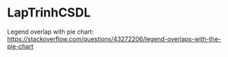 # LapTrinhCSDL

Legend overlap with pie chart: https://stackoverflow.com/questions/43272206/legend-overlaps-with-the-pie-chart
